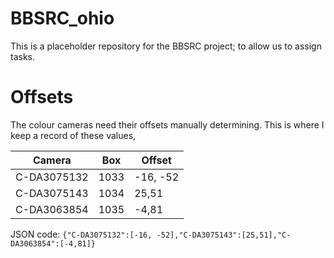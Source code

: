 # BBSRC_ohio
This is a placeholder repository for the BBSRC project; to allow us to assign tasks.

# Offsets
The colour cameras need their offsets manually determining. This is where I keep a record of these values,


| Camera | Box | Offset |
|--------|-----|--------|
|C-DA3075132|1033|-16, -52|
|C-DA3075143|1034|25,51|
|C-DA3063854|1035|-4,81|

JSON code:
```{"C-DA3075132":[-16, -52],"C-DA3075143":[25,51],"C-DA3063854":[-4,81]}```



